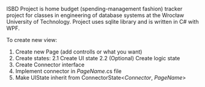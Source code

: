 ISBD Project is home budget (spending-management fashion) tracker project for classes in engineering of database systems at the Wrocław University of Technology.
Project uses sqlite library and is written in C# with WPF. 

To create new view:
1. Create new Page (add controlls or what you want)
2. Create states:
	2.1 Create UI state
	2.2 (Optional) Create logic state
3. Create Connector interface
4. Implement connector in *PageName*.cs file
5. Make UIState inherit from ConnectorState<*Connector*, *PageName*>
